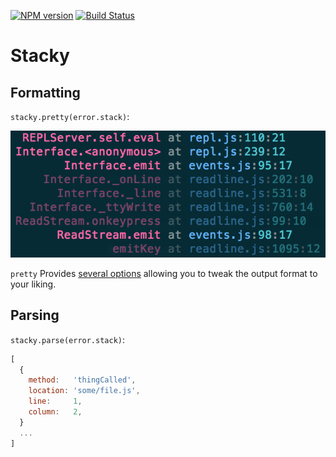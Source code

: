 [![NPM version](http://img.shields.io/npm/v/stacky.svg)](https://npmjs.org/package/stacky)
[![Build Status](http://img.shields.io/travis/PolymerLabs/stacky.svg)](https://travis-ci.org/PolymerLabs/stacky)

# Stacky

## Formatting

`stacky.pretty(error.stack)`:

![Example Pretty Stack](example.png?raw=true)

`pretty` Provides [several options](lib/formatting.js#L8-29) allowing you to
tweak the output format to your liking.


## Parsing

`stacky.parse(error.stack)`:

```js
[
  {
    method:   'thingCalled',
    location: 'some/file.js',
    line:     1,
    column:   2,
  }
  ...
]
```
